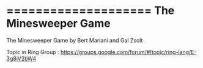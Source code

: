====================
The Minesweeper Game
====================

The Minesweeper Game by Bert Mariani and Gal Zsolt

Topic in Ring Group : https://groups.google.com/forum/#!topic/ring-lang/E-3g8iV2bW4
